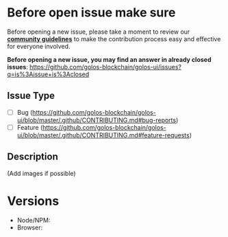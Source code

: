 # Before open issue make sure

Before opening a new issue, please take a moment to review our [**community guidelines**](https://github.com/golos-blockchain/golos-ui/blob/master/.github/CONTRIBUTING.md) to make the contribution process easy and effective for everyone involved.

**Before opening a new issue, you may find an answer in already closed issues**:
https://github.com/golos-blockchain/golos-ui/issues?q=is%3Aissue+is%3Aclosed

## Issue Type

- [ ] Bug (https://github.com/golos-blockchain/golos-ui/blob/master/.github/CONTRIBUTING.md#bug-reports)
- [ ] Feature (https://github.com/golos-blockchain/golos-ui/blob/master/.github/CONTRIBUTING.md#feature-requests)

## Description

(Add images if possible)

# Versions

- Node/NPM:
- Browser:
